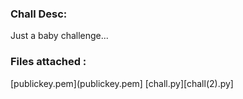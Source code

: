 ### Chall Desc: 
Just a baby challenge...

### Files attached :
[publickey.pem](publickey.pem] 
[chall.py][chall(2).py]
